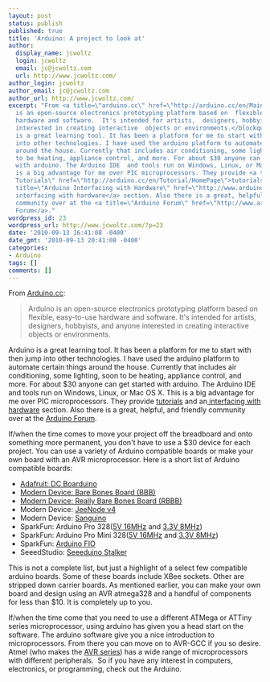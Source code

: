 ```yaml
---
layout: post
status: publish
published: true
title: 'Arduino: A project to look at'
author:
  display_name: jcwoltz
  login: jcwoltz
  email: jc@jcwoltz.com
  url: http://www.jcwoltz.com/
author_login: jcwoltz
author_email: jc@jcwoltz.com
author_url: http://www.jcwoltz.com/
excerpt: "From <a title=\"arduino.cc\" href=\"http://arduino.cc/en/Main/HomePage\">Arduino.cc</a>:\r\n<blockquote>Arduino
  is an open-source electronics prototyping platform based on  flexible, easy-to-use
  hardware and software.  It's intended for artists,  designers, hobbyists, and anyone
  interested in creating interactive  objects or environments.</blockquote>\r\nArduino
  is a great learning tool. It has been a platform for me to start with then jump
  into other technologies. I have used the arduino platform to automate certain things
  around the house. Currently that includes air conditioning, some lighting, soon
  to be heating, appliance control, and more. For about $30 anyone can get started
  with arduino. The Arduino IDE  and tools run on Windows, Linux, or Mac OS X. This
  is a big advantage for me over PIC microprocessors. They provide <a title=\"Arduino
  Tutorials\" href=\"http://arduino.cc/en/Tutorial/HomePage\">tutorials</a> and an<a
  title=\"Arduino Interfacing with Hardware\" href=\"http://www.arduino.cc/playground/Main/InterfacingWithHardware\">
  interfacing with hardware</a> section. Also there is a great, helpful, and friendly
  community over at the <a title=\"Arduino Forum\" href=\"http://www.arduino.cc/cgi-bin/yabb2/YaBB.pl\">Arduino
  Forum</a>."
wordpress_id: 23
wordpress_url: http://www.jcwoltz.com/?p=23
date: '2010-09-13 16:41:08 -0400'
date_gmt: '2010-09-13 20:41:08 -0400'
categories:
- Arduino
tags: []
comments: []
---
```

<p>From <a title="arduino.cc" href="http://arduino.cc/en/Main/HomePage">Arduino.cc</a>:</p>
<blockquote><p>Arduino is an open-source electronics prototyping platform based on  flexible, easy-to-use hardware and software.  It's intended for artists,  designers, hobbyists, and anyone interested in creating interactive  objects or environments.</p></blockquote>
<p>Arduino is a great learning tool. It has been a platform for me to start with then jump into other technologies. I have used the arduino platform to automate certain things around the house. Currently that includes air conditioning, some lighting, soon to be heating, appliance control, and more. For about $30 anyone can get started with arduino. The Arduino IDE  and tools run on Windows, Linux, or Mac OS X. This is a big advantage for me over PIC microprocessors. They provide <a title="Arduino Tutorials" href="http://arduino.cc/en/Tutorial/HomePage">tutorials</a> and an<a title="Arduino Interfacing with Hardware" href="http://www.arduino.cc/playground/Main/InterfacingWithHardware"> interfacing with hardware</a> section. Also there is a great, helpful, and friendly community over at the <a title="Arduino Forum" href="http://www.arduino.cc/cgi-bin/yabb2/YaBB.pl">Arduino Forum</a>.<a id="more"></a><a id="more-23"></a></p>
<p>If/when the time comes to move your project off the breadboard and onto something more permanent, you don't have to use a $30 device for each project. You can use a variety of Arduino compatible boards or make your own board with an AVR microprocessor. Here is a short list of Arduino compatible boards:</p>
<ul>
<li><a title="Adafruit Boarduino" href="http://www.adafruit.com/index.php?main_page=product_info&amp;cPath=19&amp;products_id=72">Adafruit: DC Boarduino</a></li>
<li><a title="BBB Kit" href="http://www.moderndevice.com/products/bbb-kit">Modern Device: Bare Bones Board (BBB)</a></li>
<li><a title="RBBB" href="http://www.moderndevice.com/products/rbbb-kit">Modern Device: Really Bare Bones Board (RBBB)</a></li>
<li>Modern Device: <a title="JeeNode v4" href="http://www.moderndevice.com/products/jeenode-kit">JeeNode v4</a></li>
<li>Modern Device: <a title="Sanguino" href="http://www.moderndevice.com/products/sanguino">Sanguino</a></li>
<li>SparkFun: Arduino Pro 328(<a title="Arduino Pro 5v" href="http://www.sparkfun.com/commerce/product_info.php?products_id=9219">5V 16MHz</a> and <a title="Arduino Pro 3.3" href="http://www.sparkfun.com/commerce/product_info.php?products_id=9221">3.3V 8MHz</a>)</li>
<li>SparkFun: Arduino Pro Mini 328(<a title="Arduino Pro Mini 5v" href="http://www.sparkfun.com/commerce/product_info.php?products_id=9218">5V 16MHz</a> and <a title="Arduino Pro Mini 3.3" href="http://www.sparkfun.com/commerce/product_info.php?products_id=9220">3.3V 8MHz</a>)</li>
<li>SparkFun: <a title="Arduino FIO" href="http://www.sparkfun.com/commerce/product_info.php?products_id=9712">Arduino FIO</a></li>
<li>SeeedStudio: <a title="Seeeduino Stalker" href="http://www.seeedstudio.com/depot/seeeduino-stalker-atmega-328-p-600.html?cPath=79_80">Seeeduino Stalker</a></li>
</ul>
<p>This is not a complete list, but just a highlight of a select few compatible arduino boards. Some of these boards include XBee sockets. Other are stripped down carrier boards. As mentioned earlier, you can make your own board and design using an AVR atmega328 and a handful of components for less than $10. It is completely up to you.</p>
<p>If/when the time come that you need to use a different ATMega or ATTiny series microprocessor, using arduino has given you a head start on the software. The arduino software give you a nice introduction to microprocessors. From there you can move on to AVR-GCC if you so desire. Atmel (who makes the <a title="Atmel AVR" href="http://www.atmel.com/products/avr/default.asp?family_id=607&amp;source=products_home">AVR series</a>) has a wide range of microprocessors with different peripherals.  So if you have any interest in computers, electronics, or programming, check out the Arduino.</p>
